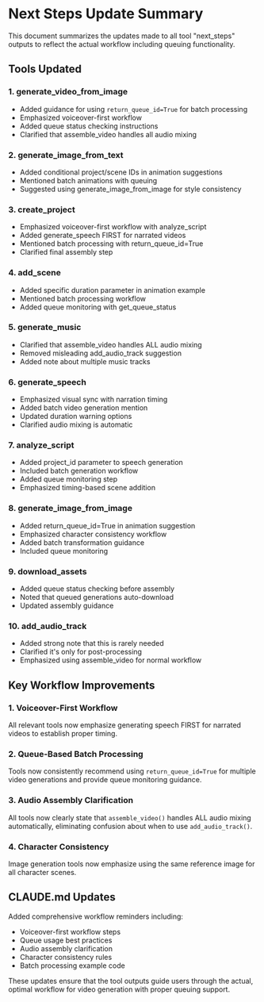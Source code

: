 # Next Steps Update Summary

This document summarizes the updates made to all tool "next_steps" outputs to reflect the actual workflow including queuing functionality.

## Tools Updated

### 1. **generate_video_from_image**
- Added guidance for using `return_queue_id=True` for batch processing
- Emphasized voiceover-first workflow
- Added queue status checking instructions
- Clarified that assemble_video handles all audio mixing

### 2. **generate_image_from_text**
- Added conditional project/scene IDs in animation suggestions
- Mentioned batch animations with queuing
- Suggested using generate_image_from_image for style consistency

### 3. **create_project**
- Emphasized voiceover-first workflow with analyze_script
- Added generate_speech FIRST for narrated videos
- Mentioned batch processing with return_queue_id=True
- Clarified final assembly step

### 4. **add_scene**
- Added specific duration parameter in animation example
- Mentioned batch processing workflow
- Added queue monitoring with get_queue_status

### 5. **generate_music**
- Clarified that assemble_video handles ALL audio mixing
- Removed misleading add_audio_track suggestion
- Added note about multiple music tracks

### 6. **generate_speech**
- Emphasized visual sync with narration timing
- Added batch video generation mention
- Updated duration warning options
- Clarified audio mixing is automatic

### 7. **analyze_script**
- Added project_id parameter to speech generation
- Included batch generation workflow
- Added queue monitoring step
- Emphasized timing-based scene addition

### 8. **generate_image_from_image**
- Added return_queue_id=True in animation suggestion
- Emphasized character consistency workflow
- Added batch transformation guidance
- Included queue monitoring

### 9. **download_assets**
- Added queue status checking before assembly
- Noted that queued generations auto-download
- Updated assembly guidance

### 10. **add_audio_track**
- Added strong note that this is rarely needed
- Clarified it's only for post-processing
- Emphasized using assemble_video for normal workflow

## Key Workflow Improvements

### 1. Voiceover-First Workflow
All relevant tools now emphasize generating speech FIRST for narrated videos to establish proper timing.

### 2. Queue-Based Batch Processing
Tools now consistently recommend using `return_queue_id=True` for multiple video generations and provide queue monitoring guidance.

### 3. Audio Assembly Clarification
All tools now clearly state that `assemble_video()` handles ALL audio mixing automatically, eliminating confusion about when to use `add_audio_track()`.

### 4. Character Consistency
Image generation tools now emphasize using the same reference image for all character scenes.

## CLAUDE.md Updates

Added comprehensive workflow reminders including:
- Voiceover-first workflow steps
- Queue usage best practices
- Audio assembly clarification
- Character consistency rules
- Batch processing example code

These updates ensure that the tool outputs guide users through the actual, optimal workflow for video generation with proper queuing support.